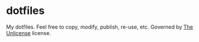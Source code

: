 # dotfiles
My dotfiles. Feel free to copy, modify, publish, re-use, etc. Governed by [The Unlicense](LICENSE) license.
